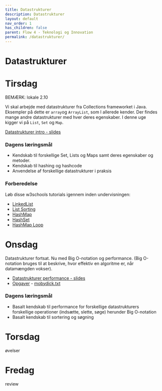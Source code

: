 ```yaml
---
title: Datastrukturer
description: Datastrukturer
layout: default
nav_order: 1
has_children: false
parent: Flow 4 - Teknologi og Innovation
permalink: /datastrukturer/
---
```


# Datastrukturer

# Tirsdag
BEMÆRK: lokale 2.10

Vi skal arbejde med datastrukturer fra Collections frameworket i Java.  Eksempler på dette er  ```array```og ```ArrayList```, som I allerede kender. Der findes mange andre datastrukturer med hver deres egenskaber. I denne uge kigger vi på ```List```, ```Set``` og ```Map```.

[Datastrukturer intro - slides](Datastrukturer.pdf)

### Dagens læringsmål 
- Kendskab til forskellige Set, Lists og Maps samt deres egenskaber og metoder.
- Kendskab til hashing og hashcode
- Anvendelse af forskellige datastrukturer i praksis

### Forberedelse
Løb disse w3schools tutorials igennem inden undervisningen:
- [LinkedList](https://www.w3schools.com/java/java_linkedlist.asp)
- [List Sorting](https://www.w3schools.com/java/java_sort_list.asp)
- [HashMap](https://www.w3schools.com/java/java_hashmap.asp) 
- [HashSet](https://www.w3schools.com/java/java_hashset.asp)
- [HashMap Loop](https://www.w3schools.com/java/java_howto_loop_through_hashmap.asp)

# Onsdag
Datastrukturer fortsat. Nu med Big O-notation og performance. (Big O-notation bruges til at beskrive, hvor effektiv en algoritme er, når datamængden vokser).

- [Datastrukturer performance - slides](Datastrukturer-performance.pdf)
- [Opgaver](MapAndSetExercises.pdf) - [mobydick.txt](mobydick.txt)

### Dagens læringsmål
- Basalt kendskab til performance for forskellige datastrukturers forskellige operationer (indsætte, slette, søge) herunder Big O-notation
- Basalt kendskab til sortering og søgning

# Torsdag
øvelser

# Fredag
review
